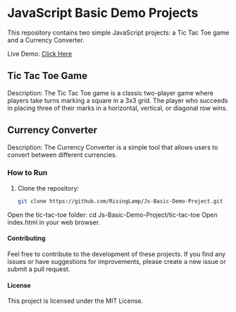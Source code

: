 # JavaScript Basic Demo Projects

This repository contains two simple JavaScript projects: a Tic Tac Toe game and a Currency Converter.

Live Demo: [Click Here](https://risinglamp.github.io/Js-Basic-Demo-Project)

## Tic Tac Toe Game

Description: The Tic Tac Toe game is a classic two-player game where players take turns marking a square in a 3x3 grid. The player who succeeds in placing three of their marks in a horizontal, vertical, or diagonal row wins.

## Currency Converter

Description: The Currency Converter is a simple tool that allows users to convert between different currencies.

### How to Run

1. Clone the repository:

   ```bash
   git clone https://github.com/RisingLamp/Js-Basic-Demo-Project.git
Open the tic-tac-toe folder:
cd Js-Basic-Demo-Project/tic-tac-toe
Open index.html in your web browser.

#### Contributing
Feel free to contribute to the development of these projects. If you find any issues or have suggestions for improvements, please create a new issue or submit a pull request.

#### License
This project is licensed under the MIT License.

